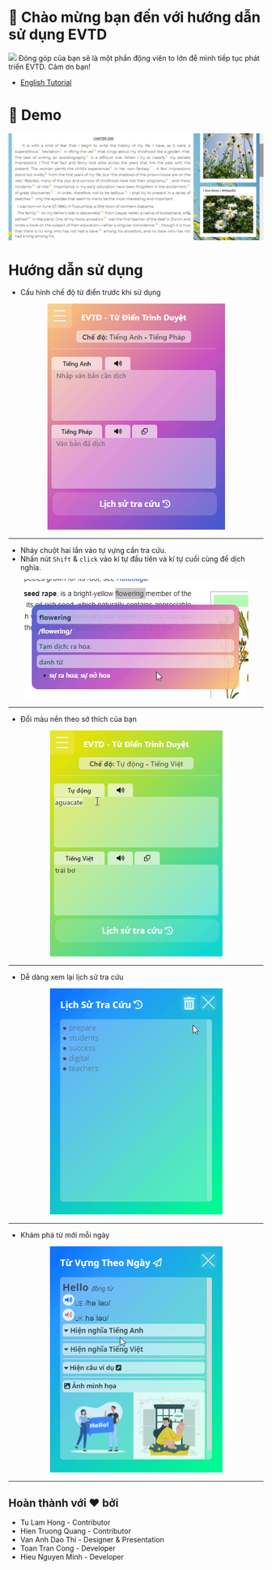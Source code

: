 # 👋 Chào mừng bạn đến với hướng dẫn sử dụng EVTD
<a href="https://www.buymeacoffee.com/tctoan10245"><img src="https://img.buymeacoffee.com/button-api/?text=Ủng hộ một ly cà phê&emoji=&slug=tctoan10245&button_colour=FFDD00&font_colour=000000&font_family=Cookie&outline_colour=000000&coffee_colour=ffffff" /></a> 
Đóng góp của bạn sẽ là một phần động viên to lớn để mình tiếp tục phát triển EVTD. Cảm ơn bạn!
* [English Tutorial](./English.md) 
# 🚀 Demo
![demo_en](./demo.gif)

# Hướng dẫn sử dụng
* Cấu hình chế độ từ điển trước khi sử dụng
<p align="center">
  <img  src="./feature2.gif">
</p>

---
* Nháy chuột hai lần vào tự vựng cần tra cứu.
* Nhấn nút ```Shift``` & ```click``` vào kí tự đầu tiên và kí tự cuối cùng để dịch nghĩa.

<p align="center">
  <img src="./feature1.gif">
</p>

---
* Đổi màu nền theo sở thích của bạn
<p align="center">
  <img src="./color.gif">
</p>

---
* Dễ dàng xem lại lịch sử tra cứu
<p align="center">
  <img src="./history.gif">
</p>

---
* Khám phá từ mới mỗi ngày
<p align="center">
  <img src="./daily.gif">
</p>

---
## Hoàn thành với ❤ bởi
* Tu Lam Hong - Contributor
* Hien Truong Quang - Contributor
* Van Anh Dao Thi - Designer & Presentation
* Toan Tran Cong - Developer
* Hieu Nguyen Minh - Developer
